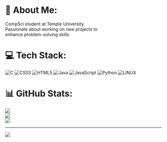 # 💫 About Me:
CompSci student at Temple University. <br>Passionate about working on new projects to <br>enhance problem-solving skills


# 💻 Tech Stack:
![C](https://img.shields.io/badge/c-%2300599C.svg?style=for-the-badge&logo=c&logoColor=white) ![CSS3](https://img.shields.io/badge/css3-%231572B6.svg?style=for-the-badge&logo=css3&logoColor=white) ![HTML5](https://img.shields.io/badge/html5-%23E34F26.svg?style=for-the-badge&logo=html5&logoColor=white) ![Java](https://img.shields.io/badge/java-%23ED8B00.svg?style=for-the-badge&logo=java&logoColor=white) ![JavaScript](https://img.shields.io/badge/javascript-%23323330.svg?style=for-the-badge&logo=javascript&logoColor=%23F7DF1E) ![Python](https://img.shields.io/badge/python-3670A0?style=for-the-badge&logo=python&logoColor=ffdd54) ![LINUX](https://img.shields.io/badge/Linux-FCC624?style=for-the-badge&logo=linux&logoColor=black)
# 📊 GitHub Stats:
![](https://github-readme-stats.vercel.app/api?username=Henry2809&theme=calm&hide_border=false&include_all_commits=true&count_private=true)<br/>
![](https://github-readme-streak-stats.herokuapp.com/?user=Henry2809&theme=calm&hide_border=false)<br/>
![](https://github-readme-stats.vercel.app/api/top-langs/?username=Henry2809&theme=calm&hide_border=false&include_all_commits=true&count_private=true&layout=compact)

---
[![](https://visitcount.itsvg.in/api?id=Henry2809&icon=5&color=2)](https://visitcount.itsvg.in)

<!-- Proudly created with GPRM ( https://gprm.itsvg.in ) -->
